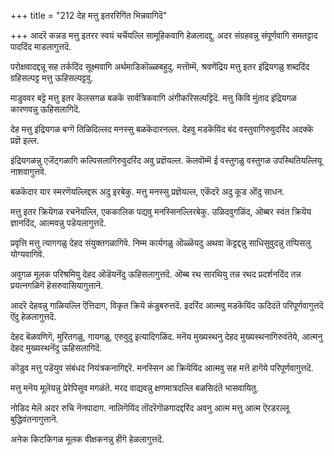 +++
title = "212 देह मत्तु इतररिगिंत भिन्नवागिदॆ"

+++
आदरॆ कन्नड मत्तु इतरर स्वयं चर्चॆयल्लि सामूहिकवागि हेळलादद्दु. अदर संग्रहवन्नु संपूर्णवागि समतट्टाद पाददिंद माडलागुत्तदॆ.

परोक्षवादद्दन्नू सह तर्कदिंद सूक्ष्मवागि अर्थमाडिकॊळ्ळबहुदु. मत्तॊम्मॆ, श्रवणेंद्रिय मत्तु इतर इंद्रियगळु शब्ददिंद ग्रहिसल्पट्ट मत्तु ऊहिसल्पट्टवु.

माडुववर बट्टॆ मत्तु इतर कॆलसगळ बळकॆ सार्वत्रिकवागि अंगीकरिसल्पट्टिदॆ. मत्तु किवि मुंताद इंद्रियगळ कारणवन्नु ऊहिसलागिदॆ.

देह मत्तु इंद्रियगळ बग्गॆ तिळिदिल्लद मनस्सु बळकॆदारनल्ल. देहवु मडकॆयिंद बंद वस्तुवागिरुवुदरिंद अदक्कॆ प्रज्ञॆ इल्ल.

इंद्रियगळन्नु एजॆंट्‌गळागि कल्पिसलागिरुवुदरिंद अवु प्रज्ञॆयल्ल. कॆलवॊम्मॆ ई वस्तुगळु वस्तुगळ उपस्थितियल्लियू नाशवागुत्तवॆ.

बळकॆदार यार स्मरणॆयल्लिद्दरू अदु इरबेकु. मत्तु मनस्सु प्रज्ञॆयल्ल, एकॆंदरॆ अदु कूड ऒंदु साधन.

मत्तु इतर क्रियॆगळ रचनॆयल्लि, एककालिक पद्यवु मनस्सिनल्लिरबेकु. उळिदवुगळिंद, ऒब्बर स्वंत क्रियॆय ज्ञानदिंद, आत्मवन्नु पडॆयलागुत्तदॆ.

प्रवृत्ति मत्तु त्यागगळु देहद संयुक्तगळागिवॆ. निम्म कार्यगळु ऒळ्ळॆयदु अथवा कॆट्टद्दन्नु साधिसुवुदन्नु तप्पिसलु योग्यवागिवॆ.

अवुगळ मूलक परिश्रमियु देहद ऒडॆयनॆंदु ऊहिसलागुत्तदॆ. ऒब्ब रथ सारथियु तन्न रथद प्रदर्शनदिंद तन्न प्रयत्नगळिगॆ हॆसरुवासियागुत्तानॆ.

आदरॆ देहवन्नु गाळियल्लि ऎत्तिदाग, विकृत क्रियॆ कंडुबरुत्तदॆ. इदरिंद आत्मवु मडकॆयिंद ऊदिदंतॆ परिपूर्णवागुत्तदॆ ऎंदु हेळलागुत्तदॆ.

देहद बॆळवणिगॆ, मुरितगळु, गायगळु, एरुवुदु इत्यादिगळिंद. मनॆय मुख्यस्थनु देहद मुख्यस्थनागिरुवंतॆये, आत्मनु देहद मुख्यस्थनॆंदु ऊहिसलागिदॆ.

कॊडुव मत्तु पडॆयुव संबंधद नियंत्रकनागिद्दरॆ. मनस्सिन आ क्रियॆयिंद आत्मवु सह मत्तॆ हागॆये परिपूर्णवागुत्तदॆ.

मत्तु मनॆय मूलॆयन्नु प्रेरेपिसुव मगळंतॆ. मरद वाद्यवन्नु क्षणमात्रदल्लि बळसिदंतॆ भासवायितु.

नोडिद मेलॆ अदर रुचि नॆनपादाग. नालिगॆयिंद तॊंदरॆगॊळगादद्दरिंद अवनु आत्म मत्तु आत्म ऎरडरल्लू बुद्धिवंतनागुत्तानॆ.

अनेक किटकिगळ मूलक वीक्षकनन्नु हीगॆ हेळलागुत्तदॆ.

